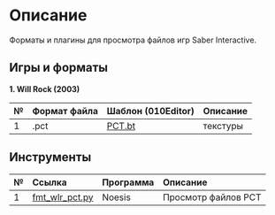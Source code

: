 # Описание

Форматы и плагины для просмотра файлов игр Saber Interactive.

## Игры и форматы

**1. Will Rock (2003)**

| № | Формат файла       | Шаблон (010Editor)     |   Описание |
| :--- | :--------- | :----------- |  :---------- | 
| 1 | .pct        | [PCT.bt](https://github.com/AlexKimov/saber-file-formats/tree/master/formats/010editor/PCT.bt)        | текстуры  |

## Инструменты

| № | Ссылка | Программа |   Описание |
| :--- | :--------- | :----------- |  :---------- | 
| 1 | [fmt_wlr_pct.py](https://github.com/AlexKimov/saber-file-formats/tree/master/plugins/noesis/fmt_wlr_pct.py) | Noesis | Просмотр файлов PCT |
